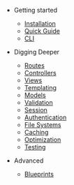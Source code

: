 - Getting started

  - [Installation](installation.md)
  - [Quick Guide](quick-guide.md)
  - [CLI](cli.md)

- Digging Deeper

  - [Routes](routes.md)
  - [Controllers](controllers.md)
  - [Views](views.md)
  - [Templating](templating.md)
  - [Models](models.md)
  - [Validation](validation.md)
  - [Session](session.md)
  - [Authentication](authentication.md)
  - [File Systems](filesystem.md)
  - [Caching](caching.md)
  - [Optimization](optimization.md)
  - [Testing](testing.md)

- Advanced
  - [Blueprints](blueprints.md)


<!-- 
- Database

  - [Query Builder](query-builder.md)
  - [Models](model.md)

- Digging Deeper

  - [Collection](collection.md)
  - [Configuration](configuration.md)
  - [Events](events.md)
  - [Routes](routes.md)
  - [Str](str.md)
  - [Views](views.md)

- Advanced Guides

  - [Components](components.md)
  - [Container](container.md)
  - [Route Injections](route-injections.md)
  - [Session](session.md)
  - [Validation](validation.md) -->